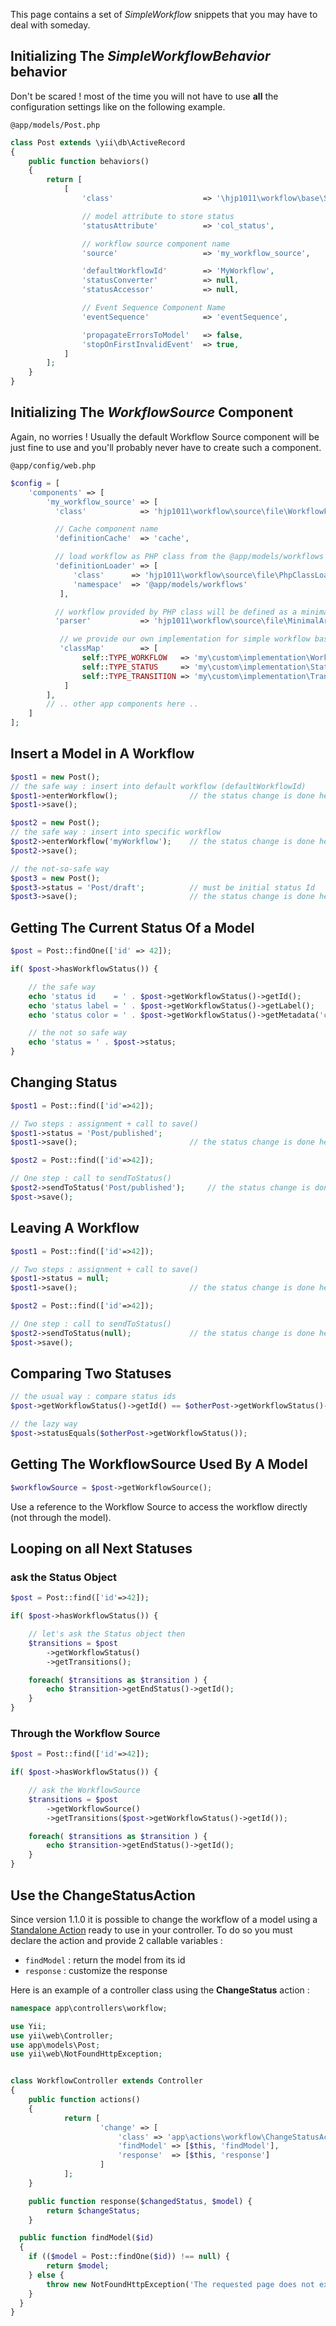 
This page contains a set of *SimpleWorkflow* snippets that you may have to deal with someday.

## Initializing The *SimpleWorkflowBehavior* behavior

Don't be scared ! most of the time you will not have to use **all** the configuration settings like on the following example.

`@app/models/Post.php`

```php
class Post extends \yii\db\ActiveRecord
{
    public function behaviors()
    {
        return [
        	[
	            'class'                    => '\hjp1011\workflow\base\SimpleWorkflowBehavior',

	            // model attribute to store status
	            'statusAttribute'          => 'col_status',

	            // workflow source component name
	            'source'                   => 'my_workflow_source',

	            'defaultWorkflowId'        => 'MyWorkflow',
	            'statusConverter'          => null,
	            'statusAccessor'           => null,

	            // Event Sequence Component Name
	            'eventSequence'            => 'eventSequence',

	            'propagateErrorsToModel'   => false,
	            'stopOnFirstInvalidEvent'  => true,
			]
        ];
    }
}
```

## Initializing The *WorkflowSource* Component

Again, no worries ! Usually the default Workflow Source component will be just fine to use and you'll probably never have to create such a component.

`@app/config/web.php`

```php
$config = [
    'components' => [
        'my_workflow_source' => [
          'class'            => 'hjp1011\workflow\source\file\WorkflowFileSource',

          // Cache component name
          'definitionCache'  => 'cache',

          // load workflow as PHP class from the @app/models/workflows namespace
          'definitionLoader' => [
              'class'      => 'hjp1011\workflow\source\file\PhpClassLoader',
              'namespace'  => '@app/models/workflows'
           ],

          // workflow provided by PHP class will be defined as a minimal array
          'parser'           => 'hjp1011\workflow\source\file\MinimalArrayParser',          

           // we provide our own implementation for simple workflow base objects
		   'classMap'        => [
				self::TYPE_WORKFLOW   => 'my\custom\implementation\Workflow',
				self::TYPE_STATUS     => 'my\custom\implementation\Status',
				self::TYPE_TRANSITION => 'my\custom\implementation\Transition'
			]
        ],
        // .. other app components here ..
	]
];
```

## Insert a Model in A Workflow

```php
$post1 = new Post();
// the safe way : insert into default workflow (defaultWorkflowId)
$post1->enterWorkflow();				// the status change is done here
$post1->save();

$post2 = new Post();
// the safe way : insert into specific workflow
$post2->enterWorkflow('myWorkflow');	// the status change is done here
$post2->save();

// the not-so-safe way
$post3 = new Post();
$post3->status = 'Post/draft'; 			// must be initial status Id
$post3->save();							// the status change is done here

```

## Getting The Current Status Of a Model


```php
$post = Post::findOne(['id' => 42]);

if( $post->hasWorkflowStatus()) {

	// the safe way
	echo 'status id    = ' . $post->getWorkflowStatus()->getId();
	echo 'status label = ' . $post->getWorkflowStatus()->getLabel();
	echo 'status color = ' . $post->getWorkflowStatus()->getMetadata('color');

	// the not so safe way
	echo 'status = ' . $post->status;
}
```

## Changing Status


```php
$post1 = Post::find(['id'=>42]);

// Two steps : assignment + call to save()
$post1->status = 'Post/published';
$post1->save();							// the status change is done here

$post2 = Post::find(['id'=>42]);

// One step : call to sendToStatus()
$post2->sendToStatus('Post/published'); 	// the status change is done here
$post->save();
```

## Leaving A Workflow

```php
$post1 = Post::find(['id'=>42]);

// Two steps : assignment + call to save()
$post1->status = null;
$post1->save();							// the status change is done here

$post2 = Post::find(['id'=>42]);

// One step : call to sendToStatus()
$post2->sendToStatus(null);				// the status change is done here
$post->save();
```

## Comparing Two Statuses

```php
// the usual way : compare status ids
$post->getWorkflowStatus()->getId() == $otherPost->getWorkflowStatus()->getId();

// the lazy way
$post->statusEquals($otherPost->getWorkflowStatus());
```

## Getting The WorkflowSource Used By A Model

```php
$workflowSource = $post->getWorkflowSource();
```
Use a reference to the Workflow Source to access the workflow directly (not through the model).

## Looping on all Next Statuses

### ask the Status Object

```php
$post = Post::find(['id'=>42]);

if( $post->hasWorkflowStatus()) {

	// let's ask the Status object then
	$transitions = $post
		->getWorkflowStatus()
		->getTransitions();

	foreach( $transitions as $transition ) {
		echo $transition->getEndStatus()->getId();
	}
}
```

### Through the Workflow Source

```php
$post = Post::find(['id'=>42]);

if( $post->hasWorkflowStatus()) {

	// ask the WorkflowSource
	$transitions = $post
		->getWorkflowSource()
		->getTransitions($post->getWorkflowStatus()->getId());

	foreach( $transitions as $transition ) {
		echo $transition->getEndStatus()->getId();
	}
}
```

## Use the ChangeStatusAction

Since version 1.1.0 it is possible to change the workflow of a model using a [Standalone Action](http://www.yiiframework.com/doc-2.0/guide-structure-controllers.html#standalone-actions) ready to use in your controller. To do so you must declare the action and provide 2 callable variables :

- `findModel` : return the model from its id
-  `response` : customize the response

Here is an example of a controller class using the **ChangeStatus** action :

```php
namespace app\controllers\workflow;

use Yii;
use yii\web\Controller;
use app\models\Post;
use yii\web\NotFoundHttpException;


class WorkflowController extends Controller
{
	public function actions()
	{
			return [
					'change' => [
						'class' => 'app\actions\workflow\ChangeStatusAction',
						'findModel' => [$this, 'findModel'],
						'response'  => [$this, 'response']
					]
			];
	}

	public function response($changedStatus, $model) {
		return $changeStatus;
	}

  public function findModel($id)
  {
  	if (($model = Post::findOne($id)) !== null) {
  		return $model;
  	} else {
  		throw new NotFoundHttpException('The requested page does not exist.');
  	}
  }
}
```
